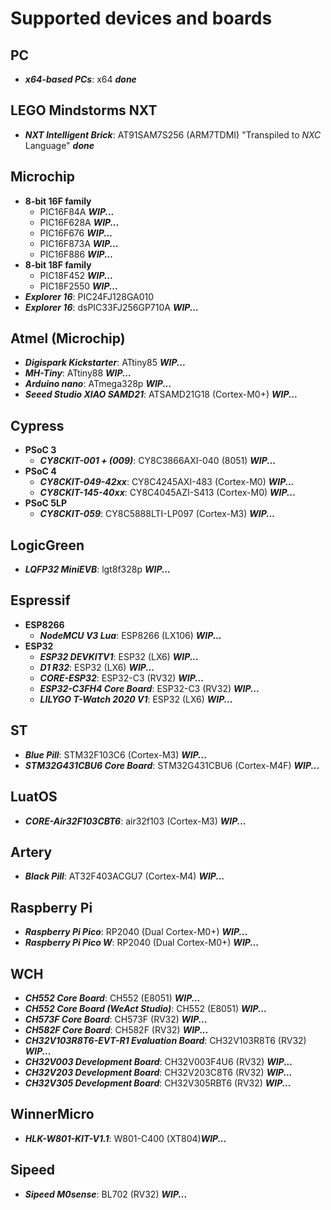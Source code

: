 # Supported devices and boards

## PC
- **_x64-based PCs_**: x64 **_done_**

## LEGO Mindstorms NXT
- **_NXT Intelligent Brick_**: AT91SAM7S256 (ARM7TDMI) "Transpiled to _NXC_ Language" **_done_**
  
## Microchip
- **8-bit 16F family**
    - PIC16F84A     **_WIP..._**
    - PIC16F628A    **_WIP..._**
    - PIC16F676     **_WIP..._**
    - PIC16F873A    **_WIP..._**
    - PIC16F886     **_WIP..._**
- **8-bit 18F family**
    - PIC18F452     **_WIP..._**
    - PIC18F2550    **_WIP..._** 
- **_Explorer 16_**: PIC24FJ128GA010
- **_Explorer 16_**: dsPIC33FJ256GP710A **_WIP..._**

## Atmel (Microchip)
- **_Digispark Kickstarter_**: ATtiny85 **_WIP..._** 
- **_MH-Tiny_**: ATtiny88 **_WIP..._**
- **_Arduino nano_**: ATmega328p    **_WIP..._** 
- **_Seeed Studio XIAO SAMD21_**: ATSAMD21G18 (Cortex-M0+)  **_WIP..._**

## Cypress
- **PSoC 3**
    - **_CY8CKIT-001 + (009)_**: CY8C3866AXI-040 (8051) **_WIP..._**
- **PSoC 4**
  - **_CY8CKIT-049-42xx_**: CY8C4245AXI-483 (Cortex-M0) **_WIP..._**
  - **_CY8CKIT-145-40xx_**: CY8C4045AZI-S413 (Cortex-M0) **_WIP..._**
- **PSoC 5LP**
    - **_CY8CKIT-059_**: CY8C5888LTI-LP097 (Cortex-M3) **_WIP..._**

## LogicGreen 
- **_LQFP32 MiniEVB_**: lgt8f328p **_WIP..._**

## Espressif
- **ESP8266**
    - **_NodeMCU V3 Lua_**: ESP8266 (LX106) **_WIP..._**
- **ESP32**
    - **_ESP32 DEVKITV1_**: ESP32 (LX6) **_WIP..._**
    - **_D1 R32_**: ESP32 (LX6) **_WIP..._**
    - **_CORE-ESP32_**: ESP32-C3 (RV32) **_WIP..._**
    - **_ESP32-C3FH4 Core Board_**: ESP32-C3 (RV32) **_WIP..._**
    - **_LILYGO T-Watch 2020 V1_**: ESP32 (LX6) **_WIP..._**  

## ST
- **_Blue Pill_**: STM32F103C6 (Cortex-M3) **_WIP..._**
- **_STM32G431CBU6 Core Board_**: STM32G431CBU6 (Cortex-M4F) **_WIP..._**

## LuatOS
- **_CORE-Air32F103CBT6_**: air32f103 (Cortex-M3) **_WIP..._**

## Artery
- **_Black Pill_**: AT32F403ACGU7 (Cortex-M4) **_WIP..._**

## Raspberry Pi
- **_Raspberry Pi Pico_**: RP2040 (Dual Cortex-M0+) **_WIP..._**
- **_Raspberry Pi Pico W_**: RP2040 (Dual Cortex-M0+) **_WIP..._**

## WCH
- **_CH552 Core Board_**: CH552 (E8051) **_WIP..._**
- **_CH552 Core Board (WeAct Studio)_**: CH552 (E8051) **_WIP..._**
- **_CH573F Core Board_**: CH573F (RV32) **_WIP..._**
- **_CH582F Core Board_**: CH582F (RV32) **_WIP..._**
- **_CH32V103R8T6-EVT-R1 Evaluation Board_**: CH32V103R8T6 (RV32) **_WIP..._**
- **_CH32V003 Development Board_**: CH32V003F4U6 (RV32) **_WIP..._**
- **_CH32V203 Development Board_**: CH32V203C8T6 (RV32) **_WIP..._** 
- **_CH32V305 Development Board_**: CH32V305RBT6 (RV32) **_WIP..._** 

## WinnerMicro
- **_HLK-W801-KIT-V1.1_**: W801-C400 (XT804)**_WIP..._**

## Sipeed
- **_Sipeed M0sense_**: BL702 (RV32) **_WIP..._**
  